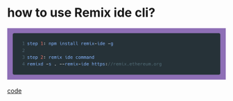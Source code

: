 # how to use Remix ide cli?


![HOME](https://github.com/nft-utilz/MD_minting_website_smart_contract/blob/main/readme-images/carbon.png)



[code](https://carbon.now.sh/?bg=rgba%28142%2C111%2C182%2C1%29&t=material&wt=none&l=solidity&width=684&ds=false&dsyoff=20px&dsblur=68px&wc=false&wa=false&pv=16px&ph=17px&ln=true&fl=1&fm=Hack&fs=14px&lh=152%25&si=false&es=4x&wm=false&code=keccak256%28%250A%2520%2520%2520%2520abi.encode%28%250A%2520%2520%2520%2520%2520%2520%2520%2520mintTargetAddress%252C%250A%2520%2520%2520%2520%2520%2520%2520%2520tx.gasprice%252C%250A%2520%2520%2520%2520%2520%2520%2520%2520block.number%252C%250A%2520%2520%2520%2520%2520%2520%2520%2520block.timestamp%252C%250A%2520%2520%2520%2520%2520%2520%2520%2520block.difficulty%252C%250A%2520%2520%2520%2520%2520%2520%2520%2520blockhash%28block.number%2520-%25201%29%252C%250A%2520%2520%2520%2520%2520%2520%2520%2520address%28this%29%252C%250A%2520%2520%2520%2520%2520%2520%2520%2520updatedNumAvailableTokens%250A%2520%2520%2520%2520%29%250A%29%253B) <br />
